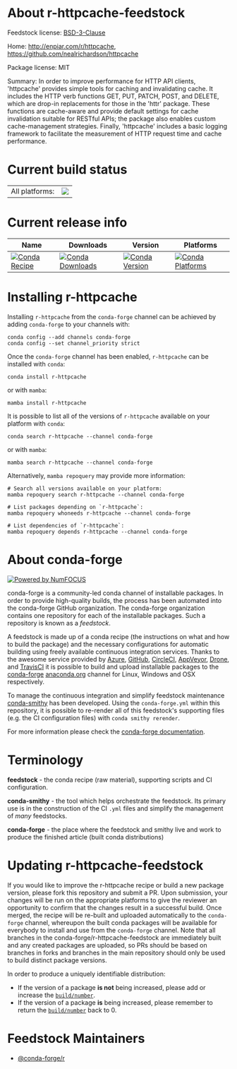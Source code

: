 About r-httpcache-feedstock
===========================

Feedstock license: [BSD-3-Clause](https://github.com/conda-forge/r-httpcache-feedstock/blob/main/LICENSE.txt)

Home: http://enpiar.com/r/httpcache, https://github.com/nealrichardson/httpcache

Package license: MIT

Summary: In order to improve performance for HTTP API clients, 'httpcache' provides simple tools for caching and invalidating cache. It includes the HTTP verb functions GET, PUT, PATCH, POST, and DELETE, which are drop-in replacements for those in the 'httr' package. These functions are cache-aware and provide default settings for cache invalidation suitable for RESTful APIs; the package also enables custom cache-management strategies. Finally, 'httpcache' includes a basic logging framework to facilitate the measurement of HTTP request time and cache performance.

Current build status
====================


<table><tr><td>All platforms:</td>
    <td>
      <a href="https://dev.azure.com/conda-forge/feedstock-builds/_build/latest?definitionId=10213&branchName=main">
        <img src="https://dev.azure.com/conda-forge/feedstock-builds/_apis/build/status/r-httpcache-feedstock?branchName=main">
      </a>
    </td>
  </tr>
</table>

Current release info
====================

| Name | Downloads | Version | Platforms |
| --- | --- | --- | --- |
| [![Conda Recipe](https://img.shields.io/badge/recipe-r--httpcache-green.svg)](https://anaconda.org/conda-forge/r-httpcache) | [![Conda Downloads](https://img.shields.io/conda/dn/conda-forge/r-httpcache.svg)](https://anaconda.org/conda-forge/r-httpcache) | [![Conda Version](https://img.shields.io/conda/vn/conda-forge/r-httpcache.svg)](https://anaconda.org/conda-forge/r-httpcache) | [![Conda Platforms](https://img.shields.io/conda/pn/conda-forge/r-httpcache.svg)](https://anaconda.org/conda-forge/r-httpcache) |

Installing r-httpcache
======================

Installing `r-httpcache` from the `conda-forge` channel can be achieved by adding `conda-forge` to your channels with:

```
conda config --add channels conda-forge
conda config --set channel_priority strict
```

Once the `conda-forge` channel has been enabled, `r-httpcache` can be installed with `conda`:

```
conda install r-httpcache
```

or with `mamba`:

```
mamba install r-httpcache
```

It is possible to list all of the versions of `r-httpcache` available on your platform with `conda`:

```
conda search r-httpcache --channel conda-forge
```

or with `mamba`:

```
mamba search r-httpcache --channel conda-forge
```

Alternatively, `mamba repoquery` may provide more information:

```
# Search all versions available on your platform:
mamba repoquery search r-httpcache --channel conda-forge

# List packages depending on `r-httpcache`:
mamba repoquery whoneeds r-httpcache --channel conda-forge

# List dependencies of `r-httpcache`:
mamba repoquery depends r-httpcache --channel conda-forge
```


About conda-forge
=================

[![Powered by
NumFOCUS](https://img.shields.io/badge/powered%20by-NumFOCUS-orange.svg?style=flat&colorA=E1523D&colorB=007D8A)](https://numfocus.org)

conda-forge is a community-led conda channel of installable packages.
In order to provide high-quality builds, the process has been automated into the
conda-forge GitHub organization. The conda-forge organization contains one repository
for each of the installable packages. Such a repository is known as a *feedstock*.

A feedstock is made up of a conda recipe (the instructions on what and how to build
the package) and the necessary configurations for automatic building using freely
available continuous integration services. Thanks to the awesome service provided by
[Azure](https://azure.microsoft.com/en-us/services/devops/), [GitHub](https://github.com/),
[CircleCI](https://circleci.com/), [AppVeyor](https://www.appveyor.com/),
[Drone](https://cloud.drone.io/welcome), and [TravisCI](https://travis-ci.com/)
it is possible to build and upload installable packages to the
[conda-forge](https://anaconda.org/conda-forge) [anaconda.org](https://anaconda.org/)
channel for Linux, Windows and OSX respectively.

To manage the continuous integration and simplify feedstock maintenance
[conda-smithy](https://github.com/conda-forge/conda-smithy) has been developed.
Using the ``conda-forge.yml`` within this repository, it is possible to re-render all of
this feedstock's supporting files (e.g. the CI configuration files) with ``conda smithy rerender``.

For more information please check the [conda-forge documentation](https://conda-forge.org/docs/).

Terminology
===========

**feedstock** - the conda recipe (raw material), supporting scripts and CI configuration.

**conda-smithy** - the tool which helps orchestrate the feedstock.
                   Its primary use is in the construction of the CI ``.yml`` files
                   and simplify the management of *many* feedstocks.

**conda-forge** - the place where the feedstock and smithy live and work to
                  produce the finished article (built conda distributions)


Updating r-httpcache-feedstock
==============================

If you would like to improve the r-httpcache recipe or build a new
package version, please fork this repository and submit a PR. Upon submission,
your changes will be run on the appropriate platforms to give the reviewer an
opportunity to confirm that the changes result in a successful build. Once
merged, the recipe will be re-built and uploaded automatically to the
`conda-forge` channel, whereupon the built conda packages will be available for
everybody to install and use from the `conda-forge` channel.
Note that all branches in the conda-forge/r-httpcache-feedstock are
immediately built and any created packages are uploaded, so PRs should be based
on branches in forks and branches in the main repository should only be used to
build distinct package versions.

In order to produce a uniquely identifiable distribution:
 * If the version of a package **is not** being increased, please add or increase
   the [``build/number``](https://docs.conda.io/projects/conda-build/en/latest/resources/define-metadata.html#build-number-and-string).
 * If the version of a package **is** being increased, please remember to return
   the [``build/number``](https://docs.conda.io/projects/conda-build/en/latest/resources/define-metadata.html#build-number-and-string)
   back to 0.

Feedstock Maintainers
=====================

* [@conda-forge/r](https://github.com/orgs/conda-forge/teams/r/)


